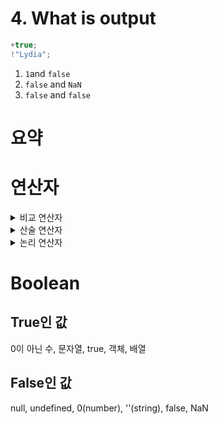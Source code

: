 # 4. What is output

```javascript
+true;
!"Lydia";
```

1. <code>1</code>and <code>false</code>
2. <code>false</code> and <code>NaN</code>
3. <code>false</code> and <code>false</code>

# 요약

# 연산자

<details>
<summary>비교 연산자</summary>
<div markdown="1">
|이름|연산자|설명|
|:---:|:----:|:-----:|
|동등|==|연산자가 같으면 True|
|부등|!=|연산자가 다르면 True|
|일치|===|연산자가 값과 타입이 모두 같은 경우 True|
|불일치|!==|연산자의 값과 타입이 다른 경우 True|
</div>
</details>

<details>
<summary>산술 연산자</summary>
<div markdown="2">

</div>
</details>
<details>
<summary>논리 연산자</summary>
<div markdown="3">

</div>
</details>

# Boolean

## True인 값

0이 아닌 수, 문자열, true, 객체, 배열

## False인 값

null, undefined, 0(number), ''(string), false, NaN
